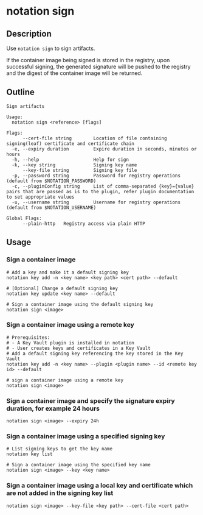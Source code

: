 # notation sign
## Description
Use `notation sign` to sign artifacts.

If the container image being signed is stored in the registry, upon successful signing, the generated signature will be pushed to the registry and the digest of the container image will be returned.
## Outline
```console
Sign artifacts

Usage:
  notation sign <reference> [flags]

Flags:
      --cert-file string        Location of file containing signing(leaf) certificate and certificate chain
  -e, --expiry duration         Expire duration in seconds, minutes or hours
  -h, --help                    Help for sign
  -k, --key string              Signing key name
      --key-file string         Signing key file
  -p, --password string         Password for registry operations (default from $NOTATION_PASSWORD)
  -c, --pluginConfig string     List of comma-separated {key}={value} pairs that are passed as is to the plugin, refer plugin documentation to set appropriate values
  -u, --username string         Username for registry operations (default from $NOTATION_USERNAME)

Global Flags:
      --plain-http   Registry access via plain HTTP
```
## Usage
### Sign a container image
```console
# Add a key and make it a default signing key
notation key add -n <key name> <key path> <cert path> --default

# [Optional] Change a default signing key
notation key update <key name> --default

# Sign a container image using the default signing key
notation sign <image>
```
### Sign a container image using a remote key
```console
# Prerequisites: 
# - A Key Vault plugin is installed in notation
# - User creates keys and certificates in a Key Vault
# Add a default signing key referencing the key stored in the Key Vault
notation key add -n <key name> --plugin <plugin name> --id <remote key id> --default

# sign a container image using a remote key
notation sign <image>
```
### Sign a container image and specify the signature expiry duration, for example 24 hours
```console
notation sign <image> --expiry 24h
```
### Sign a container image using a specified signing key
```console
# List signing keys to get the key name
notation key list

# Sign a container image using the specified key name
notation sign <image> --key <key name>
```
### Sign a container image using a local key and certificate which are not added in the signing key list
```console
notation sign <image> --key-file <key path> --cert-file <cert path>
```